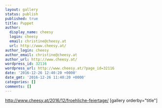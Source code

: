 ```yaml
---
layout: gallery
status: publish
published: true
title: Puppet
author:
  display_name: cheesy
  login: cheesy
  email: christine@cheesy.at
  url: http://www.cheesy.at/
author_login: cheesy
author_email: christine@cheesy.at
author_url: http://www.cheesy.at/
wordpress_id: 32116
wordpress_url: http://www.cheesy.at/?page_id=32116
date: '2016-12-26 12:40:20 +0000'
date_gmt: '2016-12-26 11:40:20 +0000'
categories: []
comments: []
---
```

http://www.cheesy.at/2016/12/froehliche-feiertage/
[gallery orderby="title"]
